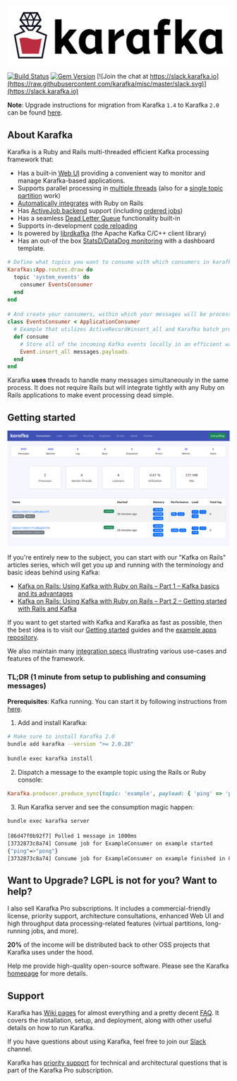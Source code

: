 ![karafka logo](https://raw.githubusercontent.com/karafka/misc/master/logo/karafka_logotype_transparent2.png)

[![Build Status](https://github.com/karafka/karafka/actions/workflows/ci.yml/badge.svg)](https://github.com/karafka/karafka/actions/workflows/ci.yml)
[![Gem Version](https://badge.fury.io/rb/karafka.svg)](http://badge.fury.io/rb/karafka)
[![Join the chat at https://slack.karafka.io](https://raw.githubusercontent.com/karafka/misc/master/slack.svg)](https://slack.karafka.io)

**Note**: Upgrade instructions for migration from Karafka `1.4` to Karafka `2.0` can be found [here](https://karafka.io/docs/Upgrades-2.0/).

## About Karafka

Karafka is a Ruby and Rails multi-threaded efficient Kafka processing framework that:

- Has a built-in [Web UI](https://karafka.io/docs/Web-UI-Features/) providing a convenient way to monitor and manage Karafka-based applications.
- Supports parallel processing in [multiple threads](https://karafka.io/docs/Concurrency-and-multithreading) (also for a [single topic partition](https://karafka.io/docs/Pro-Virtual-Partitions) work)
- [Automatically integrates](https://karafka.io/docs/Integrating-with-Ruby-on-Rails-and-other-frameworks#integrating-with-ruby-on-rails) with Ruby on Rails
- Has [ActiveJob backend](https://karafka.io/docs/Active-Job) support (including [ordered jobs](https://karafka.io/docs/Pro-Enhanced-Active-Job#ordered-jobs))
- Has a seamless [Dead Letter Queue](https://karafka.io/docs/Dead-Letter-Queue/) functionality built-in
- Supports in-development [code reloading](https://karafka.io/docs/Auto-reload-of-code-changes-in-development)
- Is powered by [librdkafka](https://github.com/edenhill/librdkafka) (the Apache Kafka C/C++ client library)
- Has an out-of the box [StatsD/DataDog monitoring](https://karafka.io/docs/Monitoring-and-logging) with a dashboard template.

```ruby
# Define what topics you want to consume with which consumers in karafka.rb
Karafka::App.routes.draw do
  topic 'system_events' do
    consumer EventsConsumer
  end
end

# And create your consumers, within which your messages will be processed
class EventsConsumer < ApplicationConsumer
  # Example that utilizes ActiveRecord#insert_all and Karafka batch processing
  def consume
    # Store all of the incoming Kafka events locally in an efficient way
    Event.insert_all messages.payloads
  end
end
```

Karafka **uses** threads to handle many messages simultaneously in the same process. It does not require Rails but will integrate tightly with any Ruby on Rails applications to make event processing dead simple.

## Getting started

![karafka web ui](https://raw.githubusercontent.com/karafka/misc/master/printscreens/web-ui.png)

If you're entirely new to the subject, you can start with our "Kafka on Rails" articles series, which will get you up and running with the terminology and basic ideas behind using Kafka:

- [Kafka on Rails: Using Kafka with Ruby on Rails – Part 1 – Kafka basics and its advantages](https://mensfeld.pl/2017/11/kafka-on-rails-using-kafka-with-ruby-on-rails-part-1-kafka-basics-and-its-advantages/)
- [Kafka on Rails: Using Kafka with Ruby on Rails – Part 2 – Getting started with Rails and Kafka](https://mensfeld.pl/2018/01/kafka-on-rails-using-kafka-with-ruby-on-rails-part-2-getting-started-with-ruby-and-kafka/)

If you want to get started with Kafka and Karafka as fast as possible, then the best idea is to visit our [Getting started](https://karafka.io/docs/Getting-Started) guides and the [example apps repository](https://github.com/karafka/example-apps).

We also maintain many [integration specs](https://github.com/karafka/karafka/tree/master/spec/integrations) illustrating various use-cases and features of the framework.

### TL;DR (1 minute from setup to publishing and consuming messages)

**Prerequisites**: Kafka running. You can start it by following instructions from [here](https://karafka.io/docs/Setting-up-Kafka).

1. Add and install Karafka:

```bash
# Make sure to install Karafka 2.0
bundle add karafka --version ">= 2.0.28"

bundle exec karafka install
```

2. Dispatch a message to the example topic using the Rails or Ruby console:

```ruby
Karafka.producer.produce_sync(topic: 'example', payload: { 'ping' => 'pong' }.to_json)
```

3. Run Karafka server and see the consumption magic happen:

```bash
bundle exec karafka server

[86d47f0b92f7] Polled 1 message in 1000ms
[3732873c8a74] Consume job for ExampleConsumer on example started
{"ping"=>"pong"}
[3732873c8a74] Consume job for ExampleConsumer on example finished in 0ms
```

## Want to Upgrade? LGPL is not for you? Want to help?

I also sell Karafka Pro subscriptions. It includes a commercial-friendly license, priority support, architecture consultations, enhanced Web UI and high throughput data processing-related features (virtual partitions, long-running jobs, and more).

**20%** of the income will be distributed back to other OSS projects that Karafka uses under the hood.

Help me provide high-quality open-source software. Please see the Karafka [homepage](https://karafka.io/#become-pro) for more details.

## Support

Karafka has [Wiki pages](https://karafka.io/docs) for almost everything and a pretty decent [FAQ](https://karafka.io/docs/FAQ). It covers the installation, setup, and deployment, along with other useful details on how to run Karafka.

If you have questions about using Karafka, feel free to join our [Slack](https://slack.karafka.io) channel.

Karafka has [priority support](https://karafka.io/docs/Pro-Support) for technical and architectural questions that is part of the Karafka Pro subscription.
